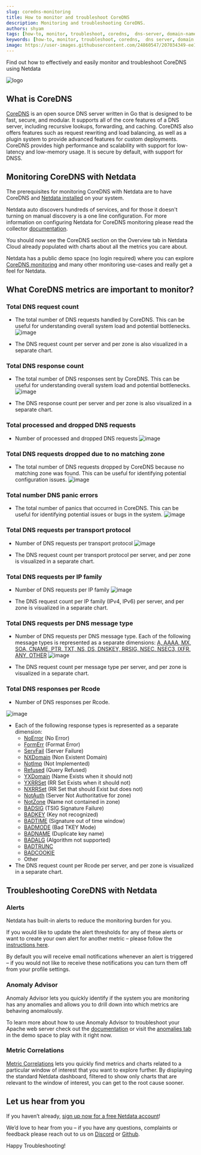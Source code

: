 ```yaml
---
slug: coredns-monitoring
title: How to monitor and troubleshoot CoreDNS
description: Monitoring and troubleshooting CoreDNS.
authors: shyam
tags: [how-to, monitor, troubleshoot, coredns,  dns-server, domain-name-server, DNS management,dns]
keywords: [how-to, monitor, troubleshoot, coredns,  dns server, domain name server, DNS management]
image: https://user-images.githubusercontent.com/24860547/207034349-ee1bbed6-4c89-43ab-bd06-5a3daa0c2c6c.png
---
```


Find out how to effectively and easily monitor and troubleshoot CoreDNS using Netdata

![logo](https://user-images.githubusercontent.com/24860547/207034349-ee1bbed6-4c89-43ab-bd06-5a3daa0c2c6c.png)

<!--truncate-->

## What is CoreDNS

[CoreDNS](https://coredns.io/) is an open source DNS server written in Go that is designed to be fast, secure, and modular. It supports all of the core features of a DNS server, including recursive lookups, forwarding, and caching. CoreDNS also offers features such as request rewriting and load balancing, as well as a plugin system to provide advanced features for custom deployments. CoreDNS provides high performance and scalability with support for low-latency and low-memory usage. It is secure by default, with support for DNSS.

## Monitoring CoreDNS with Netdata

The prerequisites for monitoring CoreDNS with Netdata are to have CoreDNS and [Netdata installed](https://learn.netdata.cloud/docs/cloud/get-started) on your system. 

Netdata auto discovers hundreds of services, and for those it doesn't turning on manual discovery is a one line configuration. For more information on configuring Netdata for CoreDNS monitoring please read the collector [documentation](https://learn.netdata.cloud/docs/agent/collectors/go.d.plugin/modules/coredns).

You should now see the CoreDNS section on the Overview tab in Netdata Cloud already populated with charts about all the metrics you care about.

Netdata has a public demo space (no login required) where you can explore [CoreDNS monitoring](https://app.netdata.cloud/spaces/netdata-demo/rooms/coredns/) and many other monitoring use-cases and really get a feel for Netdata.

## What CoreDNS metrics are important to monitor?

### Total DNS request count
 - The total number of DNS requests handled by CoreDNS. This can be useful for understanding overall system load and potential bottlenecks.
![image](https://user-images.githubusercontent.com/24860547/207034333-c43ed338-a876-4146-ad0c-c2cd433b1f5c.png)

 - The DNS request count per server and per zone is also visualized in a separate chart.

### Total DNS response count
 - The total number of DNS responses sent by CoreDNS. This can be useful for understanding overall system load and potential bottlenecks.
![image](https://user-images.githubusercontent.com/24860547/207034410-b03e16d9-a44a-4bcb-846e-6605ed2051de.png)

- The DNS response count per server and per zone is also visualized in a separate chart.

### Total processed and dropped DNS requests
 - Number of processed and dropped DNS requests
![image](https://user-images.githubusercontent.com/24860547/207034456-e430228c-0bfa-4383-a885-23e9058c9ab1.png)

### Total DNS requests dropped due to no matching zone
 - The total number of DNS requests dropped by CoreDNS because no matching zone was found. This can be useful for identifying potential configuration issues.
![image](https://user-images.githubusercontent.com/24860547/207034654-fbb986b6-67c8-4bdb-aba0-972b20fc6aa6.png)

### Total number DNS panic errors
 - The total number of panics that occurred in CoreDNS. This can be useful for identifying potential issues or bugs in the system.
 ![image](https://user-images.githubusercontent.com/24860547/207034688-79828ea6-bf11-4140-8a03-cda0cfb0eb4c.png)

### Total DNS requests per transport protocol
 - Number of DNS requests per transport protocol
![image](https://user-images.githubusercontent.com/24860547/207034779-1ac1fb6c-0d34-43d4-9e6d-83888d4e0b49.png)

- The DNS request count per transport protocol per server, and per zone is visualized in a separate chart.

### Total DNS requests per IP family
 - Number of DNS requests per IP family
 ![image](https://user-images.githubusercontent.com/24860547/207034858-5f1a7e32-b699-4913-96d3-79ca4ad83ca9.png)
 
 - The DNS request count per IP family (IPv4, IPv6) per server, and per zone is visualized in a separate chart.

### Total DNS requests per DNS message type
 - Number of DNS requests per DNS message type. Each of the following message types is represented as a separate dimensions: [A, AAAA, MX, SOA, CNAME, PTR, TXT, NS, DS, DNSKEY, RRSIG, NSEC, NSEC3, IXFR, ANY, OTHER](https://en.wikipedia.org/wiki/List_of_DNS_record_types)
 ![image](https://user-images.githubusercontent.com/24860547/207034934-b3609b31-d8de-4c25-b282-365ed76f28b9.png)
 
 - The DNS request count per message type per server, and per zone is visualized in a separate chart.

### Total DNS responses per Rcode
 - Number of DNS responses per Rcode. 
 
 ![image](https://user-images.githubusercontent.com/24860547/207034983-45e9711e-aa29-4c40-8a96-204db2c15329.png)

- Each of the following response types is represented as a separate dimension: 
  - [NoError](https://www.rfc-editor.org/rfc/rfc1035) (No Error)
  - [FormErr](https://www.rfc-editor.org/rfc/rfc1035) (Format Error)
  - [ServFail](https://www.rfc-editor.org/rfc/rfc1035) (Server Failure)
  - [NXDomain](https://www.rfc-editor.org/rfc/rfc1035) (Non Existent Domain)
  - [NotImp](https://www.rfc-editor.org/rfc/rfc1035) (Not Implemented)
  - [Refused](https://www.rfc-editor.org/rfc/rfc1035) (Query Refused)
  - [YXDomain](https://www.rfc-editor.org/rfc/rfc2136) (Name Exists when it should not)
  - [YXRRSet](https://www.rfc-editor.org/rfc/rfc2136) (RR Set Exists when it should not)
  - [NXRRSet](https://www.rfc-editor.org/rfc/rfc2136) (RR Set that should Exist but does not)
  - [NotAuth](https://www.rfc-editor.org/rfc/rfc2136) (Server Not Authoritative for zone)
  - [NotZone](https://www.rfc-editor.org/rfc/rfc2136) (Name not contained in zone)
  - [BADSIG](https://www.rfc-editor.org/rfc/rfc2845) (TSIG Signature Failure)
  - [BADKEY](https://www.rfc-editor.org/rfc/rfc2845) (Key not recognized)
  - [BADTIME](https://www.rfc-editor.org/rfc/rfc2845) (Signature out of time window)
  - [BADMODE](https://www.rfc-editor.org/rfc/rfc2930) (Bad TKEY Mode)
  - [BADNAME](https://www.rfc-editor.org/rfc/rfc2930) (Duplicate key name)
  - [BADALG](https://www.rfc-editor.org/rfc/rfc2930) (Algorithm not supported)
  - [BADTRUNC](https://www.rfc-editor.org/rfc/rfc2930) 
  - [BADCOOKIE](https://www.rfc-editor.org/rfc/rfc2930) 
  - Other
- The DNS request count per Rcode per server, and per zone is visualized in a separate chart.

## Troubleshooting CoreDNS with Netdata

### Alerts
Netdata has built-in alerts to reduce the monitoring burden for you. 

If you would like to update the alert thresholds for any of these alerts or want to create your own alert for another metric – please follow the [instructions here](https://learn.netdata.cloud/docs/monitor/configure-alarms).

By default you will receive email notifications whenever an alert is triggered – if you would not like to receive these notifications you can turn them off from your profile settings.

### Anomaly Advisor
Anomaly Advisor lets you quickly identify if the system you are monitoring has any anomalies and allows you to drill down into which metrics are behaving anomalously.

To learn more about how to use Anomaly Advisor to troubleshoot your Apache web server check out the [documentation](https://learn.netdata.cloud/docs/cloud/insights/anomaly-advisor) or visit the [anomalies tab](https://app.netdata.cloud/spaces/netdata-demo/rooms/apache/anomalies) in the demo space to play with it right now.
### Metric Correlations 
[Metric Correlations](https://learn.netdata.cloud/docs/cloud/insights/metric-correlations) lets you quickly find metrics and charts related to a particular window of interest that you want to explore further. By displaying the standard Netdata dashboard, filtered to show only charts that are relevant to the window of interest, you can get to the root cause sooner.

## Let us hear from you
If you haven’t already, [sign up now for a free Netdata account](https://app.netdata.cloud/?utm_campaign=technical&utm_source=content&utm_medium=blog&utm_content=coredns-monitoring)! 

We’d love to hear from you – if you have any questions, complaints or feedback please reach out to us on [Discord](https://discord.com/invite/mPZ6WZKKG2) or [Github](https://github.com/netdata/netdata/).

Happy Troubleshooting!
